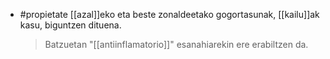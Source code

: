 - #propietate
  [[azal]]eko eta beste zonaldeetako gogortasunak, [[kailu]]ak kasu, biguntzen dituena. 
  > Batzuetan "[[antiinflamatorio]]" esanahiarekin ere erabiltzen da.